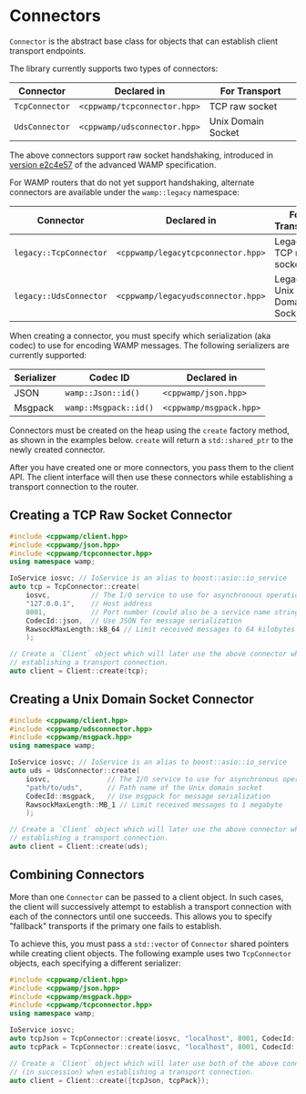 <!-- ---------------------------------------------------------------------------
                Copyright Butterfly Energy Systems 2014-2015.
         Distributed under the Boost Software License, Version 1.0.
             (See accompanying file LICENSE_1_0.txt or copy at
                    http://www.boost.org/LICENSE_1_0.txt)
---------------------------------------------------------------------------- -->
Connectors
==========

`Connector` is the abstract base class for objects that can establish client transport endpoints.

The library currently supports two types of connectors:

Connector      | Declared in                  | For Transport
-------------- | ---------------------------- | -----------
`TcpConnector` | `<cppwamp/tcpconnector.hpp>` | TCP raw socket
`UdsConnector` | `<cppwamp/udsconnector.hpp>` | Unix Domain Socket

The above connectors support raw socket handshaking, introduced in [version e2c4e57][e2c4e57] of the advanced WAMP specification.

[e2c4e57]: https://github.com/tavendo/WAMP/commit/e2c4e5775d89fa6d991eb2e138e2f42ca2469fa8

For WAMP routers that do not yet support handshaking, alternate connectors are available under the `wamp::legacy` namespace:

Connector              | Declared in                        | For Transport
---------------------- | ---------------------------------- | -------------
`legacy::TcpConnector` | `<cppwamp/legacytcpconnector.hpp>` | Legacy TCP raw socket
`legacy::UdsConnector` | `<cppwamp/legacyudsconnector.hpp>` | Legacy Unix Domain Socket

When creating a connector, you must specify which serialization (aka codec) to use for encoding WAMP messages. The following serializers are currently supported:

Serializer | Codec ID              | Declared in
---------- | --------------------- | -----------
JSON       | `wamp::Json::id()`    | `<cppwamp/json.hpp>`
Msgpack    | `wamp::Msgpack::id()` | `<cppwamp/msgpack.hpp>`

Connectors must be created on the heap using the `create` factory method, as shown in the examples below. `create` will return a `std::shared_ptr` to the newly created connector.

After you have created one or more connectors, you pass them to the client API. The client interface will then use these connectors while establishing a transport connection to the router.

Creating a TCP Raw Socket Connector
-----------------------------------

```c++
#include <cppwamp/client.hpp>
#include <cppwamp/json.hpp>
#include <cppwamp/tcpconnector.hpp>
using namespace wamp;

IoService iosvc; // IoService is an alias to boost::asio::io_service
auto tcp = TcpConnector::create(
    iosvc,          // The I/O service to use for asynchronous operations
    "127.0.0.1",    // Host address
    8001,           // Port number (could also be a service name string)
    CodecId::json,  // Use JSON for message serialization
    RawsockMaxLength::kB_64 // Limit received messages to 64 kilobytes
    );

// Create a `Client` object which will later use the above connector when
// establishing a transport connection.
auto client = Client::create(tcp);
```

Creating a Unix Domain Socket Connector
---------------------------------------

```c++
#include <cppwamp/client.hpp>
#include <cppwamp/udsconnector.hpp>
#include <cppwamp/msgpack.hpp>
using namespace wamp;

IoService iosvc; // IoService is an alias to boost::asio::io_service
auto uds = UdsConnector::create(
    iosvc,              // The I/O service to use for asynchronous operations
    "path/to/uds",      // Path name of the Unix domain socket
    CodecId::msgpack,   // Use msgpack for message serialization
    RawsockMaxLength::MB_1 // Limit received messages to 1 megabyte
    );

// Create a `Client` object which will later use the above connector when
// establishing a transport connection.
auto client = Client::create(uds);
```

Combining Connectors
--------------------

More than one `Connector` can be passed to a client object. In such cases, the client will successively attempt to establish a transport connection with each of the connectors until one succeeds. This allows you to specify "fallback"
transports if the primary one fails to establish.

To achieve this, you must pass a `std::vector` of `Connector` shared pointers while creating client objects. The following example uses two `TcpConnector` objects, each specifying a different serializer:
```c++
#include <cppwamp/client.hpp>
#include <cppwamp/json.hpp>
#include <cppwamp/msgpack.hpp>
#include <cppwamp/tcpconnector.hpp>
using namespace wamp;

IoService iosvc;
auto tcpJson = TcpConnector::create(iosvc, "localhost", 8001, CodecId::json);
auto tcpPack = TcpConnector::create(iosvc, "localhost", 8001, CodecId::msgpack);

// Create a `Client` object which will later use both of the above connectors
// (in succession) when establishing a transport connection.
auto client = Client::create({tcpJson, tcpPack});
```

